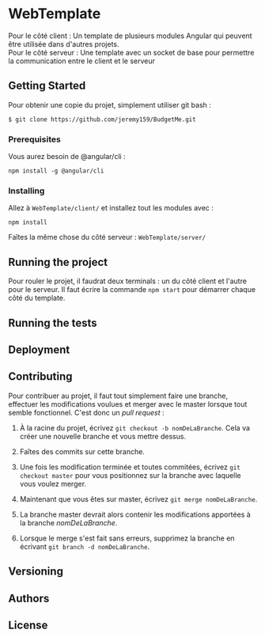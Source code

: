 # WebTemplate

Pour le côté client : Un template de plusieurs modules Angular qui peuvent être utilisée dans d'autres projets.  
Pour le côté serveur : Une template avec un socket de base pour permettre la communication entre le client et le serveur

## Getting Started

Pour obtenir une copie du projet, simplement utiliser git bash :

```
$ git clone https://github.com/jeremy159/BudgetMe.git
```

### Prerequisites

Vous aurez besoin de @angular/cli :
```
npm install -g @angular/cli
```

### Installing

Allez à `WebTemplate/client/` et installez tout les modules avec :
```
npm install
```

Faîtes la même chose du côté serveur : `WebTemplate/server/`

## Running the project

Pour rouler le projet, il faudrat deux terminals : un du côté client et l'autre pour le serveur.
Il faut écrire la commande `npm start` pour démarrer chaque côté du template.

## Running the tests


## Deployment

## Contributing

Pour contribuer au projet, il faut tout simplement faire une branche, effectuer les modifications voulues et merger avec le master lorsque tout semble fonctionnel. C'est donc un *pull request* :

1. À la racine du projet, écrivez `git checkout -b nomDeLaBranche`. Cela va créer une nouvelle branche et vous mettre dessus.

2. Faîtes des commits sur cette branche.

3. Une fois les modification terminée et toutes commitées, écrivez `git checkout master` pour vous positionnez sur la branche avec laquelle vous voulez merger.

4. Maintenant que vous êtes sur master, écrivez `git merge nomDeLaBranche`.

5. La branche master devrait alors contenir les modifications apportées à la branche *nomDeLaBranche*.

6. Lorsque le merge s'est fait sans erreurs, supprimez la branche en écrivant `git branch -d nomDeLaBranche`.

## Versioning

## Authors

## License


